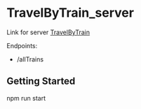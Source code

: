 # TravelByTrain_server

Link for server
[TravelByTrain](https://travelbytrain.onrender.com)

Endpoints:
* /allTrains

## Getting Started
npm run start
